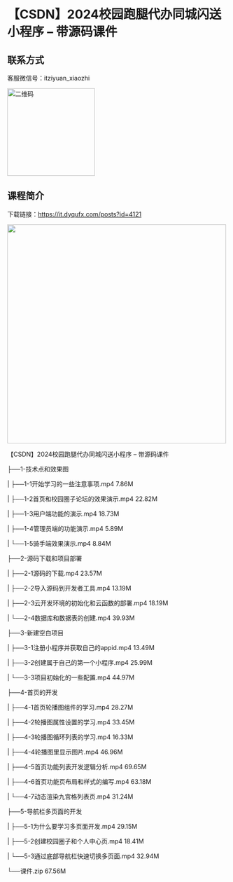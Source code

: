 # 【CSDN】2024校园跑腿代办同城闪送小程序 &#8211; 带源码课件

## 联系方式

客服微信号：itziyuan_xiaozhi

<img src="https://ziyuanyun.oss-cn-guangzhou.aliyuncs.com/common/20240614073449/666b82192834a.jpg" width="200" height="200" alt="二维码">

## 课程简介

下载链接：https://it.dyqufx.com/posts?id=4121

<img src="https://ziyuanyun.oss-cn-guangzhou.aliyuncs.com/yun/20240528073109/665517bdebc89.jpg" width="500" alt="">

  【CSDN】2024校园跑腿代办同城闪送小程序 &#8211; 带源码课件



 ├──1-技术点和效果图

 | ├──1-1开始学习的一些注意事项.mp4 7.86M

 | ├──1-2首页和校园圈子论坛的效果演示.mp4 22.82M

 | ├──1-3用户端功能的演示.mp4 18.73M

 | ├──1-4管理员端的功能演示.mp4 5.89M

 | └──1-5骑手端效果演示.mp4 8.84M

 ├──2-源码下载和项目部署

 | ├──2-1源码的下载.mp4 23.57M

 | ├──2-2导入源码到开发者工具.mp4 13.19M

 | ├──2-3云开发环境的初始化和云函数的部署.mp4 18.19M

 | └──2-4数据库和数据表的创建.mp4 39.93M

 ├──3-新建空白项目

 | ├──3-1注册小程序并获取自己的appid.mp4 13.49M

 | ├──3-2创建属于自己的第一个小程序.mp4 25.99M

 | └──3-3项目初始化的一些配置.mp4 44.97M

 ├──4-首页的开发

 | ├──4-1首页轮播图组件的学习.mp4 28.27M

 | ├──4-2轮播图属性设置的学习.mp4 33.45M

 | ├──4-3轮播图循环列表的学习.mp4 16.33M

 | ├──4-4轮播图里显示图片.mp4 46.96M

 | ├──4-5首页功能列表开发逻辑分析.mp4 69.65M

 | ├──4-6首页功能页布局和样式的编写.mp4 63.18M

 | └──4-7动态渲染九宫格列表页.mp4 31.24M

 ├──5-导航栏多页面的开发

 | ├──5-1为什么要学习多页面开发.mp4 29.15M

 | ├──5-2创建校园圈子和个人中心页.mp4 18.41M

 | └──5-3通过底部导航栏快速切换多页面.mp4 32.94M

 └──课件.zip 67.56M

  
